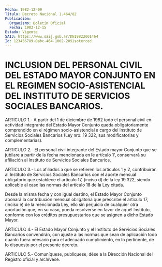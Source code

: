 ```yaml
---
Fecha: 1982-12-09
Título: Decreto Nacional 1.464/82
Publicación:
  Organismo: Boletín Oficial
  Fecha: 1982-12-15
Estado: Vigente
SAIJ: https://www.saij.gob.ar/DN19822001464
Id: 123456789-0abc-464-1002-2891soterced
---
```

# INCLUSION DEL PERSONAL CIVIL DEL ESTADO MAYOR CONJUNTO EN EL REGIMEN SOCIO-ASISTENCIAL DEL INSTITUTO DE SERVICIOS SOCIALES BANCARIOS.

<a id="1"></a>
ARTICULO  1.-  A  partir  del  1  de diciembre de 1982 todo el personal civil en actividad integrante del  Estado  Mayor  Conjunto queda  obligatoriamente comprendido en el régimen socio-asistencial a cargo  del Instituto de Servicios Sociales Bancarios (Ley nro. 19 322, sus modificatorias y complementarias).

<a id="2"></a>
ARTICULO  2.-  El  personal  civil integrante del Estado mayor Conjunto que se jubilare a partir de  la  fecha  mencionada  en  le artículo  1',  conservará  su  afiliación al Instituto de Servicios Sociales Bancarios.

<a id="3"></a>
ARTICULO 3.- Los afiliados a que se refieren los artículos 1 y 2, contribuirán  al  Instituto  de Servicios Sociales Bancarios con el  aporte  mensual  obligatorio  que  establece  el  artículo  17, (inciso d) de la ley 19.322, siendo  aplicable  al  caso las normas del artículo 18 de la Ley citada.

Desde la misma fecha y con igual destino, el Estado Mayor  Conjunto abonará  la  contribución  mensual  obligatoria  que  prescribe  el artículo  17,  (inciso  e) de la mencionada Ley, ello sin perjuicio de cualquier otra aportación  que,  en su caso, pueda resolverse en favor de aquél Instituto, conforme con los créditos presupuestarios que se asignen a dicho Estado Mayor.

<a id="4"></a>
ARTICULO  4.-  El  Estado  Mayor  Conjunto  y  el Instituto de Servicios  Sociales Bancarios convendrán, con ajuste a  las  normas que sean de  aplicación todo cuanto fuera neesario para el adecuado cumplimiento,  en  lo  pertinente,  de lo dispuesto por el presente decreto.

<a id="5"></a>
ARTICULO  5.-  Comuníquese,  publíquese,  dése  a la Dirección Nacional del Registro oficial y archívese.